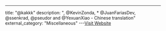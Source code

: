 ---
title: "@kakkk"
description: ", @KevinZonda, * @JuanFariasDev, @ssenkrad, @pseudor and @YexuanXiao - Chinese translation"
external_category: "Miscellaneous"
---[Visit Website](https://github.com/kakkk)

